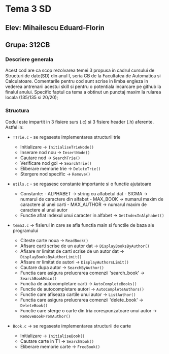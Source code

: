 # Tema 3 SD
## Elev: Mihailescu Eduard-Florin
## Grupa: 312CB

### Descriere generala
Acest cod are ca scop rezolvarea temei 3 propusa in cadrul cursului de Structuri de date(SD)
din anul I, seria CB de la Facultatea de Automatica si Calculatoare. Comentarile pentru
cod sunt scrise in limba engleza in vederea antrenarii acestui skill si pentru o potentiala
incarcare pe github la finalul anului. Specific faptul ca tema a obtinut un punctaj maxim
la rularea locala (135/135 si 20/20);

### Structura
Codul este impartit in 3 fisiere surs (.c) si 3 fisiere header (.h) aferente.
Astfel in:
*   `TTrie.c` - se regaseste implementarea structurii trie
    -   Initializare -> `InitialiseTrieNode()`
    -   Inserare nod nou -> `InsertNode()`
    -   Cautare nod -> `SearchTrie()`
    -   Verificare nod gol -> `SearchTrie()`
    -   Eliberare memorie trie -> `DeleteTrie()`
    -   Stergere nod specific -> `Remove()`

*   `utils.c` - se regasesc constante importante si o functie ajutatoare
    -   Constante:
            - ALPHABET -> string cu alfabetul dat
            - SIGMA -> numarul de caractere din alfabet
            - MAX_BOOK -> numarul maxim de caractere al unei carti
            - MAX_AUTHOR -> numarul maxim de caractere al unui autor
    -   Functie aflat indexul unui caracter in alfabet -> `GetIndexInAlphabet()`

*   `tema3.c` -> fisierul in care se afla functia main si functile de baza
                 ale programului
    -   Citeste carte noua ->   `ReadBook()`
    -   Afisare carti scrise de un autor dat -> `DisplayBooksByAuthor()`
    -   Afisare nr limitat de carti scrise de un autor dat -> `DisplayBooksByAuthorLimit()`
    -   Afisare nr limitat de autori -> `DisplayAuthorsLimit()`
    -   Cautare dupa autor -> `SearchByAuthor()`
    -   Functia care asigura prelucrarea comenzii 'search_book' -> `SearchBookMain()`
    -   Functia de autocompletare carti -> `AutoCompleteBooks()`
    -   Functie de autocompletare autori -> `AutoCompleteAuthors()`
    -   Functie care afiseaza cartile unui autor -> `ListAuthor()`
    -   Functia care asigura prelucrarea comenzii 'delete_book' -> `DeleteBook()`
    -   Functie care sterge o carte din tria corespunzatoare 
    unui autor -> `RemoveBookFromAuthor()`

*   `Book.c` -> se regaseste implementarea structurii de carte
    -   Initializare -> `InitialiseBook()`
    -   Cautare carte in T1 -> `SearchBook()`
    -   Eliberare memorie carte -> `FreeBook()`
